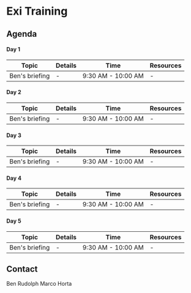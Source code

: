 # Exi Training

## Agenda

#### Day 1

Topic | Details | Time | Resources
------------- | ------------- | ------------- | ------------
Ben's briefing  | - | 9:30 AM - 10:00 AM | -

#### Day 2

Topic | Details | Time | Resources
------------- | ------------- | ------------- | ------------
Ben's briefing  | - | 9:30 AM - 10:00 AM | -

#### Day 3

Topic | Details | Time | Resources
------------- | ------------- | ------------- | ------------
Ben's briefing  | - | 9:30 AM - 10:00 AM | -

#### Day 4

Topic | Details | Time | Resources
------------- | ------------- | ------------- | ------------
Ben's briefing  | - | 9:30 AM - 10:00 AM | -

#### Day 5

Topic | Details | Time | Resources
------------- | ------------- | ------------- | ------------
Ben's briefing  | - | 9:30 AM - 10:00 AM | -

## Contact

Ben Rudolph
Marco Horta
